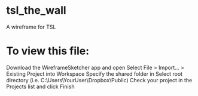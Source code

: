 # tsl_the_wall
A wireframe for TSL

# To view this file:
Download the WireframeSketcher app and open
Select File > Import… > Existing Project into Workspace
Specify the shared folder in Select root directory (i.e. C:\Users\YourUser\Dropbox\Public)
Check your project in the Projects list and click Finish
